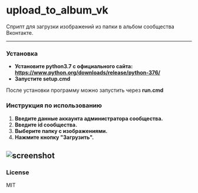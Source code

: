 # upload_to_album_vk
Сприпт для загрузки изображений из папки в альбом сообщества Вконтакте.

------------
### Установка
- **Установите python3.7 с официального сайта: https://www.python.org/downloads/release/python-376/**
- **Запустите setup.cmd**

После установки программу можно запустить через **run.cmd**

### Инструкция по использованию
1. **Введите данные аккаунта администратора сообщества.**
2. **Введите id сообщества.**
3. **Выберите папку с изображениями.**
4. **Нажмите кнопку "Загрузить".**

![screenshot](https://raw.githubusercontent.com/Jumas-Cola/useful_scripts/master/VK/upload_to_album_vk/screen.png)
------------

### License
MIT
